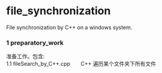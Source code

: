 # file_synchronization
File synchronization by C++ on a windows system.
### 1 preparatory_work
准备工作。包含:  
1.1 fileSearch_by_C++.cpp　　C++ 遍历某个文件夹下所有文件
